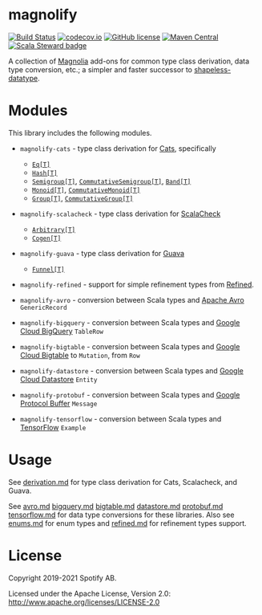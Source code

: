 magnolify
=========

[![Build Status](https://img.shields.io/github/workflow/status/spotify/magnolify/CI)](https://github.com/spotify/magnolify/actions?query=workflow%3ACI)
[![codecov.io](https://codecov.io/github/spotify/magnolify/coverage.svg?branch=master)](https://codecov.io/github/spotify/magnolify?branch=master)
[![GitHub license](https://img.shields.io/github/license/spotify/magnolify.svg)](./LICENSE)
[![Maven Central](https://img.shields.io/maven-central/v/com.spotify/magnolify-shared_2.13.svg)](https://maven-badges.herokuapp.com/maven-central/com.spotify/magnolify-shared_2.13)
[![Scala Steward badge](https://img.shields.io/badge/Scala_Steward-helping-brightgreen.svg?style=flat&logo=data:image/png;base64,iVBORw0KGgoAAAANSUhEUgAAAA4AAAAQCAMAAAARSr4IAAAAVFBMVEUAAACHjojlOy5NWlrKzcYRKjGFjIbp293YycuLa3pYY2LSqql4f3pCUFTgSjNodYRmcXUsPD/NTTbjRS+2jomhgnzNc223cGvZS0HaSD0XLjbaSjElhIr+AAAAAXRSTlMAQObYZgAAAHlJREFUCNdNyosOwyAIhWHAQS1Vt7a77/3fcxxdmv0xwmckutAR1nkm4ggbyEcg/wWmlGLDAA3oL50xi6fk5ffZ3E2E3QfZDCcCN2YtbEWZt+Drc6u6rlqv7Uk0LdKqqr5rk2UCRXOk0vmQKGfc94nOJyQjouF9H/wCc9gECEYfONoAAAAASUVORK5CYII=)](https://scala-steward.org)

A collection of [Magnolia](https://github.com/propensive/magnolia) add-ons for common type class derivation, data type conversion, etc.; a simpler and faster successor to [shapeless-datatype](https://github.com/nevillelyh/shapeless-datatype).

# Modules

This library includes the following modules.

- `magnolify-cats` - type class derivation for [Cats](https://github.com/typelevel/cats), specifically
  - [`Eq[T]`](https://typelevel.org/cats/api/cats/kernel/Eq.html)
  - [`Hash[T]`](https://typelevel.org/cats/api/cats/kernel/Hash.html)
  - [`Semigroup[T]`](https://typelevel.org/cats/api/cats/kernel/Semigroup.html), [`CommutativeSemigroup[T]`](https://typelevel.org/cats/api/cats/kernel/CommutativeSemigroup.html), [`Band[T]`](https://typelevel.org/cats/api/cats/kernel/Band.html)
  - [`Monoid[T]`](https://typelevel.org/cats/api/cats/kernel/Monoid.html), [`CommutativeMonoid[T]`](https://typelevel.org/cats/api/cats/kernel/CommutativeMonoid.html)
  - [`Group[T]`](https://typelevel.org/cats/api/cats/kernel/Group.html), [`CommutativeGroup[T]`](https://typelevel.org/cats/api/cats/kernel/CommutativeGroup.html)
- `magnolify-scalacheck` - type class derivation for [ScalaCheck](https://github.com/typelevel/scalacheck)
  - [`Arbitrary[T]`](https://github.com/typelevel/scalacheck/blob/master/doc/UserGuide.md#universally-quantified-properties)
  - [`Cogen[T]`](https://github.com/typelevel/scalacheck/blob/master/src/main/scala/org/scalacheck/Cogen.scala)
- `magnolify-guava` - type class derivation for [Guava](https://guava.dev)
  - [`Funnel[T]`](https://guava.dev/releases/snapshot-jre/api/docs/com/google/common/hash/Funnel.html)
- `magnolify-refined` - support for simple refinement types from [Refined](https://github.com/fthomas/refined).

- `magnolify-avro` - conversion between Scala types and [Apache Avro](https://github.com/apache/avro) `GenericRecord`
- `magnolify-bigquery` - conversion between Scala types and [Google Cloud BigQuery](https://cloud.google.com/bigquery/) `TableRow`
- `magnolify-bigtable` - conversion between Scala types and [Google Cloud Bigtable](https://cloud.google.com/bigtable) to `Mutation`, from `Row`
- `magnolify-datastore` - conversion between Scala types and [Google Cloud Datastore](https://cloud.google.com/datastore/) `Entity`
- `magnolify-protobuf` - conversion between Scala types and [Google Protocol Buffer](https://developers.google.com/protocol-buffers/docs/overview) `Message`
- `magnolify-tensorflow` - conversion between Scala types and [TensorFlow](https://www.tensorflow.org/) `Example`

# Usage

See [derivation.md](https://github.com/spotify/magnolify/tree/master/docs/derivation.md) for type class derivation for Cats, Scalacheck, and Guava.

See [avro.md](https://github.com/spotify/magnolify/tree/master/docs/avro.md)
[bigquery.md](https://github.com/spotify/magnolify/tree/master/docs/bigquery.md)
[bigtable.md](https://github.com/spotify/magnolify/tree/master/docs/bigtable.md)
[datastore.md](https://github.com/spotify/magnolify/tree/master/docs/datastore.md)
[protobuf.md](https://github.com/spotify/magnolify/tree/master/docs/protobuf.md)
[tensorflow.md](https://github.com/spotify/magnolify/tree/master/docs/tensorflow.md) for data type conversions for these libraries. Also see [enums.md](https://github.com/spotify/magnolify/tree/master/docs/enums.md) for enum types and [refined.md](https://github.com/spotify/magnolify/tree/master/docs/derivation.md) for refinement types support.

# License

Copyright 2019-2021 Spotify AB.

Licensed under the Apache License, Version 2.0: http://www.apache.org/licenses/LICENSE-2.0
